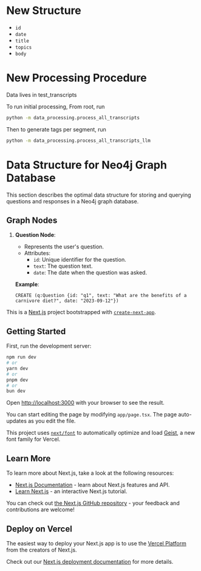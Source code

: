 # New Structure

- `id`
- `date`
- `title`
- `topics`
- `body`

# New Processing Procedure

Data lives in test_transcripts

To run initial processing, From root, run

```bash
python -m data_processing.process_all_transcripts
```

Then to generate tags per segment, run

```bash
python -m data_processing.process_all_transcripts_llm
```

# Data Structure for Neo4j Graph Database

This section describes the optimal data structure for storing and querying questions and responses in a Neo4j graph database.

## Graph Nodes

1. **Question Node**:

   - Represents the user's question.
   - Attributes:
     - `id`: Unique identifier for the question.
     - `text`: The question text.
     - `date`: The date when the question was asked.

   **Example**:

   ```cypher
   CREATE (q:Question {id: "q1", text: "What are the benefits of a carnivore diet?", date: "2023-09-12"})
   ```

This is a [Next.js](https://nextjs.org) project bootstrapped with [`create-next-app`](https://nextjs.org/docs/app/api-reference/cli/create-next-app).

## Getting Started

First, run the development server:

```bash
npm run dev
# or
yarn dev
# or
pnpm dev
# or
bun dev
```

Open [http://localhost:3000](http://localhost:3000) with your browser to see the result.

You can start editing the page by modifying `app/page.tsx`. The page auto-updates as you edit the file.

This project uses [`next/font`](https://nextjs.org/docs/app/building-your-application/optimizing/fonts) to automatically optimize and load [Geist](https://vercel.com/font), a new font family for Vercel.

## Learn More

To learn more about Next.js, take a look at the following resources:

- [Next.js Documentation](https://nextjs.org/docs) - learn about Next.js features and API.
- [Learn Next.js](https://nextjs.org/learn) - an interactive Next.js tutorial.

You can check out [the Next.js GitHub repository](https://github.com/vercel/next.js) - your feedback and contributions are welcome!

## Deploy on Vercel

The easiest way to deploy your Next.js app is to use the [Vercel Platform](https://vercel.com/new?utm_medium=default-template&filter=next.js&utm_source=create-next-app&utm_campaign=create-next-app-readme) from the creators of Next.js.

Check out our [Next.js deployment documentation](https://nextjs.org/docs/app/building-your-application/deploying) for more details.
